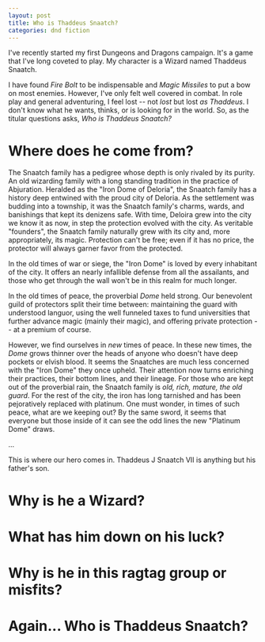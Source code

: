 ```yaml
---
layout: post
title: Who is Thaddeus Snaatch?
categories: dnd fiction
---
```


I've recently started my first Dungeons and Dragons campaign.
It's a game that I've long coveted to play.
My character is a Wizard named Thaddeus Snaatch.

I have found _Fire Bolt_ to be indispensable and _Magic Missiles_ to put a bow on most enemies.
However, I've only felt well covered in combat.
In role play and general adventuring, I feel lost -- not _lost_ but lost _as Thaddeus_.
I don't know what he wants, thinks, or is looking for in the world.
So, as the titular questions asks, _Who is Thaddeus Snaatch?_

Where does he come from?
====================

The Snaatch family has a pedigree whose depth is only rivaled by its purity.
An old wizarding family with a long standing tradition in the practice of Abjuration.
Heralded as the "Iron Dome of Deloria", the Snaatch family has a history deep entwined with the proud city of Deloria.
As the settlement was budding into a township, it was the Snaatch family's charms, wards, and banishings that kept its denizens safe.
With time, Deloira grew into the city we know it as now, in step the protection evolved with the city.
As veritable "founders", the Snaatch family naturally grew with its city and, more appropriately, its magic.
Protection can't be free; even if it has no price, the protector will always garner favor from the protected.

In the old times of war or siege, the "Iron Dome" is loved by every inhabitant of the city.
It offers an nearly infallible defense from all the assailants, and those who get through the wall won't be in this realm for much longer.

In the old times of peace, the proverbial _Dome_ held strong.
Our benevolent guild of protectors split their time between:
maintaining the guard with understood languor,
using the well funneled taxes to fund universities that further advance magic (mainly their magic),
and offering private protection -- at a premium of course.

However, we find ourselves in _new_ times of peace.
In these new times, the _Dome_ grows thinner over the heads of anyone who doesn't have deep pockets or elvish blood.
It seems the Snaatches are much less concerned with the "Iron Dome" they once upheld.
Their attention now turns enriching their practices, their bottom lines, and their lineage.
For those who are kept out of the proverbial rain, the Snaatch family is _old, rich, mature, the *old* guard_.
For the rest of the city, the iron has long tarnished and has been pejoratively replaced with platinum.
One must wonder, in times of such peace, what are we keeping out?
By the same sword, it seems that everyone but those inside of it can see the odd lines the new "Platinum Dome" draws.

...

This is where our hero comes in.
Thaddeus J Snaatch VII is anything but his father's son.

Why is he a Wizard?
====================

What has him down on his luck?
====================

Why is he in this ragtag group or misfits?
====================

Again... Who is Thaddeus Snaatch?
====================
